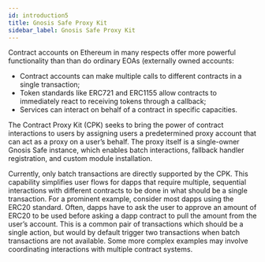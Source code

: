```yaml
---
id: introduction5
title: Gnosis Safe Proxy Kit
sidebar_label: Gnosis Safe Proxy Kit
---
```


Contract accounts on Ethereum in many respects offer more powerful functionality than than do ordinary EOAs (externally owned accounts:

* Contract accounts can make multiple calls to different contracts in a single transaction;
* Token standards like ERC721 and ERC1155 allow contracts to immediately react to receiving tokens through a callback;
* Services can interact on behalf of a contract in specific capacities.

The Contract Proxy Kit (CPK) seeks to bring the power of contract interactions to users by assigning users a predetermined proxy account that can act as a proxy on a user’s behalf. The proxy itself is a single-owner Gnosis Safe instance, which enables batch interactions, fallback handler registration, and custom module installation.

Currently, only batch transactions are directly supported by the CPK. This capability simplifies user flows for dapps that require multiple, sequential interactions with different contracts to be done in what should be a single transaction. For a prominent example, consider most dapps using the ERC20 standard. Often, dapps have to ask the user to approve an amount of ERC20 to be used before asking a dapp contract to pull the amount from the user’s account. This is a common pair of transactions which should be a single action, but would by default trigger two transactions when batch transactions are not available. Some more complex examples may involve coordinating interactions with multiple contract systems.


